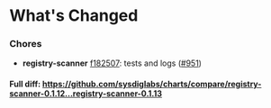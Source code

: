 # What's Changed

### Chores
- **registry-scanner** [f182507](https://github.com/sysdiglabs/charts/commit/f182507d3a81154978a49bd0f1eaa25555d2d332): tests and logs ([#951](https://github.com/sysdiglabs/charts/issues/951))

#### Full diff: https://github.com/sysdiglabs/charts/compare/registry-scanner-0.1.12...registry-scanner-0.1.13
